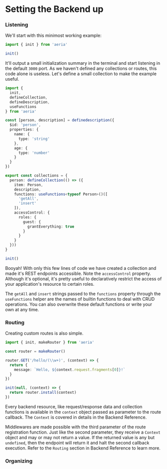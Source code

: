 # Setting the Backend up

### Listening

We'll start with this minimost working example:

```typescript
import { init } from 'aeria'

init()
```

It'll output a small initialization summary in the terminal and start listening in the default `3000` port. As we haven't defined any collections or routes, this code alone is useless. Let's define a small collection to make the example useful.

```typescript
import {
  init,
  defineCollection,
  defineDescription,
  useFunctions
} from 'aeria'

const [person, description] = definedescription({
  $id: 'person',
  properties: {
    name: {
      type: 'string'
    },
    age: {
      type: 'number'
    }
  }
})

export const collections = {
  person: defineCollection(() => ({
    item: Person,
    description,
    functions: useFunctions<typeof Person>()([
      'getAll',
      'insert'
    ]),
    accessControl: {
      roles: {
        guest: {
          grantEverything: true
        }
      }
    }
  }))
}

init()
```

Booyah! With only this few lines of code we have created a collection and made it's REST endpoints accessible. Note the `accessControl` property. Although it's optional, it's pretty useful to declaratively restrict the access of your application's resource to certain roles.

The `getAll` and `insert` strings passed to the `functions` property through the `useFunctions` helper are the names of builtin functions to deal with CRUD operations. You can also overwrite these default functions or write your own at any time.

### Routing

Creating custom routes is also simple.

```typescript
import { init, makeRouter } from 'aeria'

const router = makeRouter()

router.GET('/hello/(\\w+)', (context) => {
  return {
    message: `Hello, ${context.request.fragments[0]}!`
  }
})

init(null, (context) => {
  return router.install(context)
})
```

Every backend resource, like request/response data and collection functions is available in the `context` object passed as parameter to the route callback. The `Context` is covered in details in the Backend Reference.

Middlewares are made possible with the third parameter of the route registration function. Just like the second parameter, they receive a `Context` object and may or may not return a value. If the returned value is any but `undefined`, then the endpoint will return it and halt the second callback execution. Refer to the `Routing` section in Backend Reference to learn more.

### Organizing


